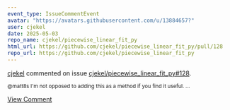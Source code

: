 ```yaml
---
event_type: IssueCommentEvent
avatar: "https://avatars.githubusercontent.com/u/13884657?"
user: cjekel
date: 2025-05-03
repo_name: cjekel/piecewise_linear_fit_py
html_url: https://github.com/cjekel/piecewise_linear_fit_py/pull/128
repo_url: https://github.com/cjekel/piecewise_linear_fit_py
---
```


<a href='https://github.com/cjekel' target='_blank'>cjekel</a> commented on issue <a href='https://github.com/cjekel/piecewise_linear_fit_py/pull/128' target='_blank'>cjekel/piecewise_linear_fit_py#128</a>.

<small>@matt8s I'm not opposed to adding this as a method if you find it useful....</small>

<a href='https://github.com/cjekel/piecewise_linear_fit_py/pull/128' target='_blank'>View Comment</a>